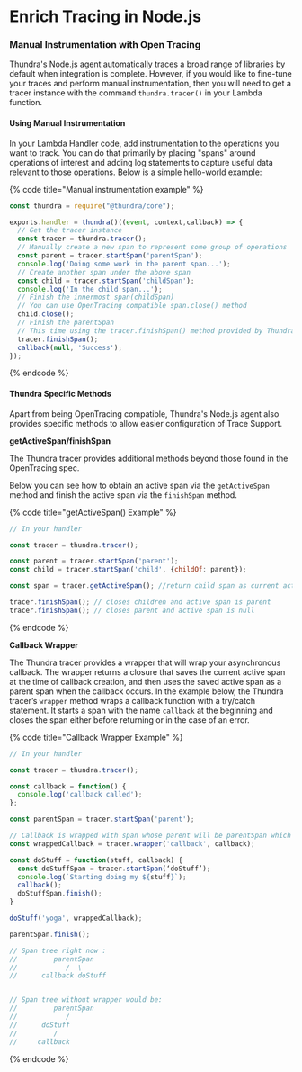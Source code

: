# Enrich Tracing in Node.js

### Manual Instrumentation with Open Tracing

Thundra's Node.js agent automatically traces a broad range of libraries by default when integration is complete. However, if you would like to fine-tune your traces and perform manual instrumentation, then you will need to get a tracer instance with the command `thundra.tracer()` in your Lambda function.

#### Using Manual Instrumentation

In your Lambda Handler code, add instrumentation to the operations you want to track. You can do that primarily by placing "spans" around operations of interest and adding log statements to capture useful data relevant to those operations. Below is a simple hello-world example:&#x20;

{% code title="Manual instrumentation example" %}
```javascript
const thundra = require("@thundra/core"); 

exports.handler = thundra()((event, context,callback) => {
  // Get the tracer instance
  const tracer = thundra.tracer();
  // Manually create a new span to represent some group of operations
  const parent = tracer.startSpan('parentSpan');
  console.log('Doing some work in the parent span...');
  // Create another span under the above span
  const child = tracer.startSpan('childSpan');
  console.log('In the child span...');
  // Finish the innermost span(childSpan)
  // You can use OpenTracing compatible span.close() method
  child.close();
  // Finish the parentSpan 
  // This time using the tracer.finishSpan() method provided by Thundra
  tracer.finishSpan();
  callback(null, 'Success');
});   
```
{% endcode %}

#### Thundra Specific Methods

Apart from being OpenTracing compatible, Thundra's Node.js agent also provides specific methods to allow easier configuration of Trace Support.

**getActiveSpan/finishSpan**

The Thundra tracer provides additional methods beyond those found in the OpenTracing spec.

Below you can see how to obtain an active span via the `getActiveSpan` method and finish the active span via the `finishSpan` method.



{% code title="getActiveSpan() Example" %}
```javascript
// In your handler

const tracer = thundra.tracer();

const parent = tracer.startSpan('parent');
const child = tracer.startSpan('child', {childOf: parent});

const span = tracer.getActiveSpan(); //return child span as current active span

tracer.finishSpan(); // closes children and active span is parent
tracer.finishSpan(); // closes parent and active span is null
```
{% endcode %}

**Callback Wrapper**

The Thundra tracer provides a wrapper that will wrap your asynchronous callback. The wrapper returns a closure that saves the current active span at the time of callback creation, and then uses the saved active span as a parent span when the callback occurs. In the example below, the Thundra tracer’s `wrapper` method wraps a callback function with a try/catch statement. It starts a span with the name `callback` at the beginning and closes the span either before returning or in the case of an error.

{% code title="Callback Wrapper Example" %}
```javascript
// In your handler

const tracer = thundra.tracer();

const callback = function() {
  console.log('callback called');
};

const parentSpan = tracer.startSpan('parent');

// Callback is wrapped with span whose parent will be parentSpan which is the current active span 
const wrappedCallback = tracer.wrapper('callback', callback); 

const doStuff = function(stuff, callback) {
  const doStuffSpan = tracer.startSpan(‘doStuff’);
  console.log(`Starting doing my ${stuff}`);
  callback();
  doStuffSpan.finish();
}

doStuff('yoga', wrappedCallback);

parentSpan.finish(); 

// Span tree right now :
//         parentSpan
//            /  \
//      callback doStuff


// Span tree without wrapper would be:
//         parentSpan
//            /  
//      doStuff
//         /
//     callback
```
{% endcode %}

